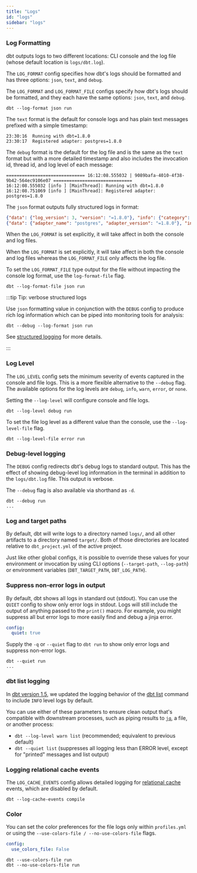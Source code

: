```yaml
---
title: "Logs"
id: "logs"
sidebar: "logs"
---
```


### Log Formatting

dbt outputs logs to two different locations: CLI console and the log file (whose default location is `logs/dbt.log`).

<VersionBlock lastVersion="1.4">

The `LOG_FORMAT` config specifies how dbt's logs should be formatted and has three options: `json`, `text`, and `debug`.

</VersionBlock>

<VersionBlock firstVersion="1.5">

The `LOG_FORMAT` and `LOG_FORMAT_FILE` configs specify how dbt's logs should be formatted, and they each have the same options: `json`, `text`, and `debug`.

</VersionBlock>

<File name='Usage'>

```text
dbt --log-format json run
```

</File>

The `text` format is the default for console logs and has plain text messages prefixed with a simple timestamp:

```
23:30:16  Running with dbt=1.8.0
23:30:17  Registered adapter: postgres=1.8.0
```

The `debug` format is the default for the log file and is the same as the `text` format but with a more detailed timestamp and also includes the invocation id, thread id, and log level of each message:

```
============================== 16:12:08.555032 | 9089bafa-4010-4f38-9b42-564ec9106e07 ==============================
16:12:08.555032 [info ] [MainThread]: Running with dbt=1.8.0
16:12:08.751069 [info ] [MainThread]: Registered adapter: postgres=1.8.0
```

The `json` format outputs fully structured logs in <Term id="json" /> format:

```json
{"data": {"log_version": 3, "version": "=1.8.0"}, "info": {"category": "", "code": "A001", "extra": {}, "invocation_id": "82131fa0-d2b4-4a77-9436-019834e22746", "level": "info", "msg": "Running with dbt=1.8.0", "name": "MainReportVersion", "pid": 7875, "thread": "MainThread", "ts": "2024-05-29T23:32:54.993336Z"}}
{"data": {"adapter_name": "postgres", "adapter_version": "=1.8.0"}, "info": {"category": "", "code": "E034", "extra": {}, "invocation_id": "82131fa0-d2b4-4a77-9436-019834e22746", "level": "info", "msg": "Registered adapter: postgres=1.8.0", "name": "AdapterRegistered", "pid": 7875, "thread": "MainThread", "ts": "2024-05-29T23:32:56.437986Z"}}
```

<VersionBlock lastVersion="1.4">

When the `LOG_FORMAT` is set explicitly, it will take affect in both the console and log files.

</VersionBlock>

<VersionBlock firstVersion="1.5">

When the `LOG_FORMAT` is set explicitly, it will take affect in both the console and log files whereas the `LOG_FORMAT_FILE` only affects the log file.

</VersionBlock>

<VersionBlock firstVersion="1.5">

To set the `LOG_FORMAT_FILE` type output for the file without impacting the console log format, use the `log-format-file` flag.

<File name='Usage'>

```text
dbt --log-format-file json run
```

</File>

</VersionBlock>

:::tip Tip: verbose structured logs

Use `json` formatting value in conjunction with the `DEBUG` config to produce rich log information which can be piped into monitoring tools for analysis:

```text
dbt --debug --log-format json run
```

See [structured logging](/reference/events-logging#structured-logging) for more details.

:::

<VersionBlock firstVersion="1.5">

### Log Level

The `LOG_LEVEL` config sets the minimum severity of events captured in the console and file logs. This is a more flexible alternative to the `--debug` flag. The available options for the log levels are `debug`, `info`, `warn`, `error`, or `none`.

Setting the `--log-level` will configure console and file logs. 


```text
dbt --log-level debug run
```

To set the file log level as a different value than the console, use the `--log-level-file` flag. 


```text
dbt --log-level-file error run
```


</VersionBlock>

### Debug-level logging

The `DEBUG` config redirects dbt's debug logs to standard output. This has the effect of showing debug-level log information in the terminal in addition to the `logs/dbt.log` file. This output is verbose.

The `--debug` flag is also available via shorthand as `-d`.

<File name='Usage'>

```text
dbt --debug run
...

```

</File>  


### Log and target paths

By default, dbt will write logs to a directory named `logs/`, and all other artifacts to a directory named `target/`. Both of those directories are located relative to `dbt_project.yml` of the active project.

Just like other global configs, it is possible to override these values for your environment or invocation by using CLI options (`--target-path`, `--log-path`) or environment variables (`DBT_TARGET_PATH`, `DBT_LOG_PATH`).


### Suppress non-error logs in output

By default, dbt shows all logs in standard out (stdout). You can use the `QUIET` config to show only error logs in stdout. Logs will still include the output of anything passed to the `print()` macro.  For example, you might suppress all but error logs to more easily find and debug a jinja error.

<File name='profiles.yml'>

```yaml
config:
  quiet: true
```

</File>

Supply the `-q` or `--quiet` flag to `dbt run` to show only error logs and suppress non-error logs.

```text
dbt --quiet run
...
```

### dbt list logging

In [dbt version 1.5](/docs/dbt-versions/core-upgrade/upgrading-to-v1.5#behavior-changes), we updated the logging behavior of the [dbt list](/reference/commands/list) command to include `INFO` level logs by default.


You can use either of these parameters to ensure clean output that's compatible with downstream processes, such as piping results to [`jq`](https://jqlang.github.io/jq/manual/), a file, or another process:

- `dbt --log-level warn list` (recommended; equivalent to previous default)
- `dbt --quiet list` (suppresses all logging less than ERROR level, except for "printed" messages and list output)


### Logging relational cache events

The `LOG_CACHE_EVENTS` config allows detailed logging for [relational cache](reference/global-configs/cache) events, which are disabled by default.

```text
dbt --log-cache-events compile
```

<VersionBlock firstVersion="1.5">

### Color

You can set the color preferences for the file logs only within `profiles.yml` or using the `--use-colors-file / --no-use-colors-file` flags.

<File name='profiles.yml'>

```yaml
config:
  use_colors_file: False
```

</File>

```text
dbt --use-colors-file run
dbt --no-use-colors-file run
```

</VersionBlock>
